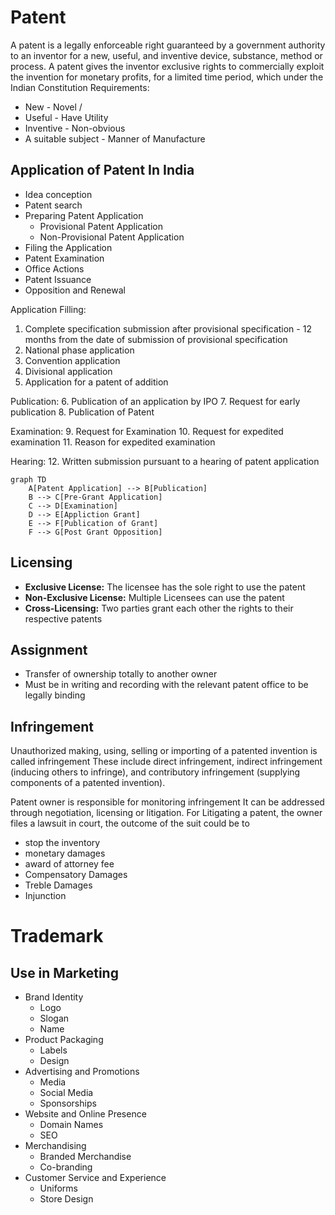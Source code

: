 # Patent
A patent is a legally enforceable right guaranteed by a government authority to an inventor for a new, useful, and inventive device, substance, method or process.
A patent gives the inventor exclusive rights to commercially exploit the invention for monetary profits, for a limited time period, which under the Indian Constitution 
Requirements:
- New - Novel / 
- Useful - Have Utility
- Inventive - Non-obvious
- A suitable subject - Manner of Manufacture

## Application of Patent In India
- Idea conception
- Patent search
- Preparing Patent Application
	- Provisional Patent Application
	- Non-Provisional Patent Application
- Filing the Application
- Patent Examination
- Office Actions
- Patent Issuance
- Opposition and Renewal

Application Filling:
1. Complete specification submission after provisional specification - 12 months from the date of submission of provisional specification
2. National phase application
3. Convention application
4. Divisional application
5. Application for a patent of addition

Publication:
6. Publication of an application by IPO
7. Request for early publication
8. Publication of Patent

Examination:
9. Request for Examination
10. Request for expedited examination
11. Reason for expedited examination 

Hearing:
12. Written submission pursuant to a hearing of patent application

```mermaid
graph TD
	A[Patent Application] --> B[Publication]
	B --> C[Pre-Grant Application]
	C --> D[Examination]
	D --> E[Appliction Grant]
	E --> F[Publication of Grant]
	F --> G[Post Grant Opposition]
```


## Licensing
- **Exclusive License:** The licensee has the sole right to use the patent
- **Non-Exclusive License:** Multiple Licensees can use the patent
- **Cross-Licensing:** Two parties grant each other the rights to their respective patents

## Assignment
- Transfer of ownership totally to another owner
- Must be in writing and recording with the relevant patent office to be legally binding

## Infringement
Unauthorized making, using, selling or importing of a patented invention is called infringement
These include direct infringement, indirect infringement (inducing others to infringe), and contributory infringement (supplying components of a patented invention).

Patent owner is responsible for monitoring infringement
It can be addressed through negotiation, licensing or litigation.
For Litigating a patent, the owner files a lawsuit in court, the outcome of the suit could be to
- stop the inventory
- monetary damages
- award of attorney fee
- Compensatory Damages
- Treble Damages
- Injunction

# Trademark

## Use in Marketing
- Brand Identity
	- Logo
	- Slogan
	- Name
- Product Packaging
	- Labels
	- Design
- Advertising and Promotions
	- Media
	- Social Media
	- Sponsorships
- Website and Online Presence
	- Domain Names
	- SEO
- Merchandising
	- Branded Merchandise
	- Co-branding
- Customer Service and Experience
	- Uniforms
	- Store Design